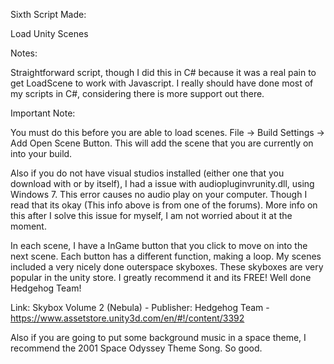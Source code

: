 Sixth Script Made:

Load Unity Scenes

Notes:
	
Straightforward script, though I did this in C# because it was a real pain to get LoadScene to work with Javascript. I really should have done most of my scripts in C#, considering there is more support out there.
		
Important Note: 

You must do this before you are able to load scenes. File -> Build Settings -> Add Open Scene Button. This will add the scene that you are currently on into your build. 
			
Also if you do not have visual studios installed (either one that you download with or by itself), I had a issue with audiopluginvrunity.dll, using Windows 7. This error causes no audio play on your computer. Though I read that its okay (This info above is from one of the forums). More info on this after I solve this issue for myself, I am not worried about it at the moment. 
		
In each scene, I have a InGame button that you click to move on into the next scene. Each button has a different function, making a loop. My scenes included a very nicely done outerspace skyboxes. These skyboxes are very popular in the unity store. I greatly recommend it and its FREE! Well done Hedgehog Team!

Link: Skybox Volume 2 (Nebula) - Publisher: Hedgehog Team - https://www.assetstore.unity3d.com/en/#!/content/3392
		
Also if you are going to put some background music in a space theme, I recommend the 2001 Space Odyssey Theme Song. So good.
